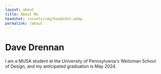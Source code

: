 ```yaml
---
layout: about
title: About Me
headshot: /assets/img/headshot.webp
permalink: /about
---
```


# Dave Drennan

I am a MUSA student at the University of Pennsylvania's Weitzman School of Design, and my anticipated graduation is May 2024.
